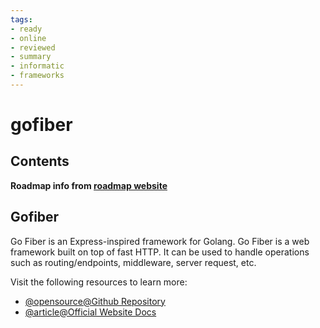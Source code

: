 ```yaml
---
tags:
- ready
- online
- reviewed
- summary
- informatic
- frameworks
---
```


# gofiber

## Contents

__Roadmap info from [roadmap website](https://roadmap.sh/golang/go-web-frameworks/gofiber)__

## Gofiber

Go Fiber is an Express-inspired framework for Golang. Go Fiber is a web framework built on top of fast HTTP. It can be used to handle operations such as routing/endpoints, middleware, server request, etc.

Visit the following resources to learn more:

- [@opensource@Github Repository](https://github.com/gofiber/fiber)
- [@article@Official Website Docs](https://docs.gofiber.io/)
